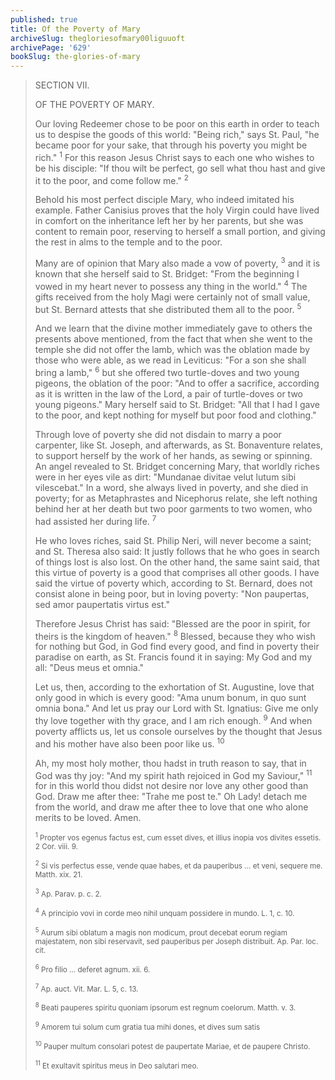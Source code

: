 ```yaml
---
published: true
title: Of the Poverty of Mary
archiveSlug: thegloriesofmary00liguuoft
archivePage: '629'
bookSlug: the-glories-of-mary
---
```


> SECTION VII.
>
> OF THE POVERTY OF MARY.
>
> Our loving Redeemer chose to be poor on this earth in order to teach us to despise the goods of this world: "Being rich," says St. Paul, "he became poor for your sake, that through his poverty you might be rich." <sup>1</sup> For this reason Jesus Christ says to each one who wishes to be his disciple: "If thou wilt be perfect, go sell what thou hast and give it to the poor, and come follow me." <sup>2</sup>
>
> Behold his most perfect disciple Mary, who indeed imitated his example. Father Canisius proves that the holy Virgin could have lived in comfort on the inheritance left her by her parents, but she was content to remain poor, reserving to herself a small portion, and giving the rest in alms to the temple and to the poor.
>
> Many are of opinion that Mary also made a vow of poverty, <sup>3</sup> and it is known that she herself said to St. Bridget: "From the beginning I vowed in my heart never to possess any thing in the world." <sup>4</sup> The gifts received from the holy Magi were certainly not of small value, but St. Bernard attests that she distributed them all to the poor. <sup>5</sup>
>
> And we learn that the divine mother immediately gave to others the presents above mentioned, from the fact that when she went to the temple she did not offer the lamb, which was the oblation made by those who were able, as we read in Leviticus: "For a son she shall bring a lamb," <sup>6</sup> but she offered two turtle-doves and two young pigeons, the oblation of the poor: "And to offer a sacrifice, according as it is written in the law of the Lord, a pair of turtle-doves or two young pigeons." Mary herself said to St. Bridget: "All that I had I gave to the poor, and kept nothing for myself but poor food and clothing."
>
> Through love of poverty she did not disdain to marry a poor carpenter, like St. Joseph, and afterwards, as St. Bonaventure relates, to support herself by the work of her hands, as sewing or spinning. An angel revealed to St. Bridget concerning Mary, that worldly riches were in her eyes vile as dirt: "Mundanae divitae velut lutum sibi vilescebat." In a word, she always lived in poverty, and she died in poverty; for as Metaphrastes and Nicephorus relate, she left nothing behind her at her death but two poor garments to two women, who had assisted her during life. <sup>7</sup>
>
> He who loves riches, said St. Philip Neri, will never become a saint; and St. Theresa also said: It justly follows that he who goes in search of things lost is also lost. On the other hand, the same saint said, that this virtue of poverty is a good that comprises all other goods. I have said the virtue of poverty which, according to St. Bernard, does not consist alone in being poor, but in loving poverty: "Non paupertas, sed amor paupertatis virtus est."
>
> Therefore Jesus Christ has said: "Blessed are the poor in spirit, for theirs is the kingdom of heaven." <sup>8</sup> Blessed, because they who wish for nothing but God, in God find every good, and find in poverty their paradise on earth, as St. Francis found it in saying: My God and my all: "Deus meus et omnia."
>
> Let us, then, according to the exhortation of St. Augustine, love that only good in which is every good: "Ama unum bonum, in quo sunt omnia bona." And let us pray our Lord with St. Ignatius: Give me only thy love together with thy grace, and I am rich enough. <sup>9</sup> And when poverty afflicts us, let us console ourselves by the thought that Jesus and his mother have also been poor like us. <sup>10</sup>
>
> Ah, my most holy mother, thou hadst in truth reason to say, that in God was thy joy: "And my spirit hath rejoiced in God my Saviour," <sup>11</sup> for in this world thou didst not desire nor love any other good than God. Draw me after thee: "Trahe me post te." Oh Lady! detach me from the world, and draw me after thee to love that one who alone merits to be loved. Amen.
>
> <small><sup>1</sup> Propter vos egenus factus est, cum esset dives, et illius inopia vos divites essetis. 2 Cor. viii. 9.</small>
>
> <small><sup>2</sup> Si vis perfectus esse, vende quae habes, et da pauperibus … et veni, sequere me. Matth. xix. 21.</small>
>
> <small><sup>3</sup> Ap. Parav. p. c. 2.</small>
>
> <small><sup>4</sup> A principio vovi in corde meo nihil unquam possidere in mundo. L. 1, c. 10.</small>
>
> <small><sup>5</sup> Aurum sibi oblatum a magis non modicum, prout decebat eorum regiam majestatem, non sibi reservavit, sed pauperibus per Joseph distribuit. Ap. Par. loc. cit.</small>
>
> <small><sup>6</sup> Pro filio … deferet agnum. xii. 6.</small>
>
> <small><sup>7</sup> Ap. auct. Vit. Mar. L. 5, c. 13.</small>
>
> <small><sup>8</sup> Beati pauperes spiritu quoniam ipsorum est regnum coelorum. Matth. v. 3.</small>
>
> <small><sup>9</sup> Amorem tui solum cum gratia tua mihi dones, et dives sum satis</small>
>
> <small><sup>10</sup> Pauper multum consolari potest de paupertate Mariae, et de paupere Christo.</small>
>
> <small><sup>11</sup> Et exultavit spiritus meus in Deo salutari meo.</small>
